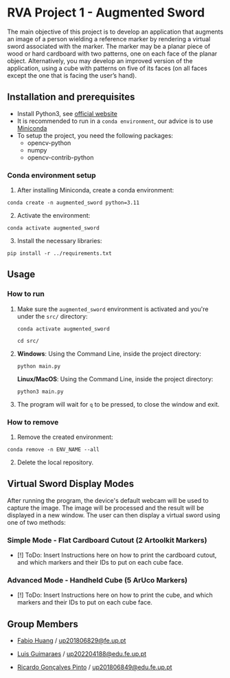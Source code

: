 # RVA Project 1 - Augmented Sword

The main objective of this project is to develop an application that augments an image of a person wielding a reference marker by rendering a virtual sword associated with the marker. The marker may be a planar piece of wood or hard cardboard with two patterns, one on each face of the planar object. Alternatively, you may develop an improved version of the application, using a cube with patterns on five of its faces (on all faces except the one that is facing the user’s hand).

## Installation and prerequisites

- Install Python3, see [official website](https://www.python.org/downloads/)
- It is recommended to run in a `conda environment`, our advice is to use [Miniconda](https://docs.conda.io/en/latest/miniconda.html)
- To setup the project, you need the following packages:
    - opencv-python
    - numpy
    - opencv-contrib-python

### Conda environment setup
1. After installing Miniconda, create a conda environment:
```shell
conda create -n augmented_sword python=3.11
```
2. Activate the environment:
```shell
conda activate augmented_sword
```
3. Install the necessary libraries: 
```shell
pip install -r ../requirements.txt
```

## Usage

### How to run
1. Make sure the `augmented_sword` environment is activated and you're under the `src/` directory:
    ```shell
    conda activate augmented_sword

    cd src/
    ```
2.
    **Windows**: Using the Command Line, inside the project directory:
    ```shell
    python main.py
    ```

    **Linux/MacOS**: Using the Command Line, inside the project directory:

    ```shell
    python3 main.py 
    ```
3. The program will wait for `q` to be pressed, to close the window and exit.

### How to remove
1. Remove the created environment:
```shell
conda remove -n ENV_NAME --all
```
2. Delete the local repository.

## Virtual Sword Display Modes
After running the program, the device's default webcam will be used to capture the image. The image will be processed and the result will be displayed in a new window.
The user can then display a virtual sword using one of two methods:

### Simple Mode - Flat Cardboard Cutout (2 Artoolkit Markers)
- [!] ToDo: Insert Instructions here on how to print the cardboard cutout, and which markers and their IDs to put on each cube face.

### Advanced Mode - Handheld Cube (5 ArUco Markers)
- [!] ToDo: Insert Instructions here on how to print the cube, and which markers and their IDs to put on each cube face.


## Group Members

- [Fabio Huang](https://github.com/FabioMiguel2000) / up201806829@fe.up.pt

- [Luis Guimaraes](https://github.com/luismrguimaraes) / up202204188@edu.fe.up.pt

- [Ricardo Gonçalves Pinto](https://github.com/ricas00) / up201806849@edu.fe.up.pt
